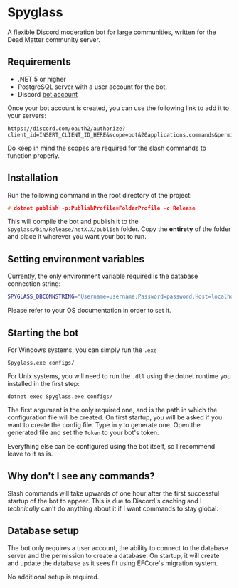 # Spyglass
A flexible Discord moderation bot for large communities, written for the Dead Matter community server.

## Requirements

- .NET 5 or higher
- PostgreSQL server with a user account for the bot.
- Discord [bot account](https://discord.com/developers/)

Once your bot account is created, you can use the following link to add it to your servers:
```
https://discord.com/oauth2/authorize?client_id=INSERT_CLIENT_ID_HERE&scope=bot&20applications.commands&permissions=1006890231
```

Do keep in mind the scopes are required for the slash commands to function properly.

## Installation

Run the following command in the root directory of the project:
```c
# dotnet publish -p:PublishProfile=FolderProfile -c Release
```

This will compile the bot and publish it to the `Spyglass/bin/Release/netX.X/publish` folder.
Copy the **entirety** of the folder and place it wherever you want your bot to run.

## Setting environment variables
Currently, the only environment variable required is the database connection string:
```bash
SPYGLASS_DBCONNSTRING="Username=username;Password=password;Host=localhost;Port=5432;Database=spyglass;"
```
Please refer to your OS documentation in order to set it.

## Starting the bot
For Windows systems, you can simply run the `.exe`
```
Spyglass.exe configs/
```

For Unix systems, you will need to run the `.dll` using the dotnet runtime you installed in the first step:
```
dotnet exec Spyglass.exe configs/
```

The first argument is the only required one, and is the path in which the configuration file will be created.
On first startup, you will be asked if you want to create the config file. Type in `y` to generate one. 
Open the generated file and set the `Token` to your bot's token.

Everything else can be configured using the bot itself, so I recommend leave to it as is.

## Why don't I see any commands?

Slash commands will take upwards of one hour after the first successful startup of the bot to appear. 
This is due to Discord's caching and I *technically* can't do anything about it if I want commands to stay global.

## Database setup
The bot only requires a user account, the ability to connect to the database server and the permission to create a database. On startup, it will create and update the database as it sees fit using EFCore's migration system. 

No additional setup is required.
